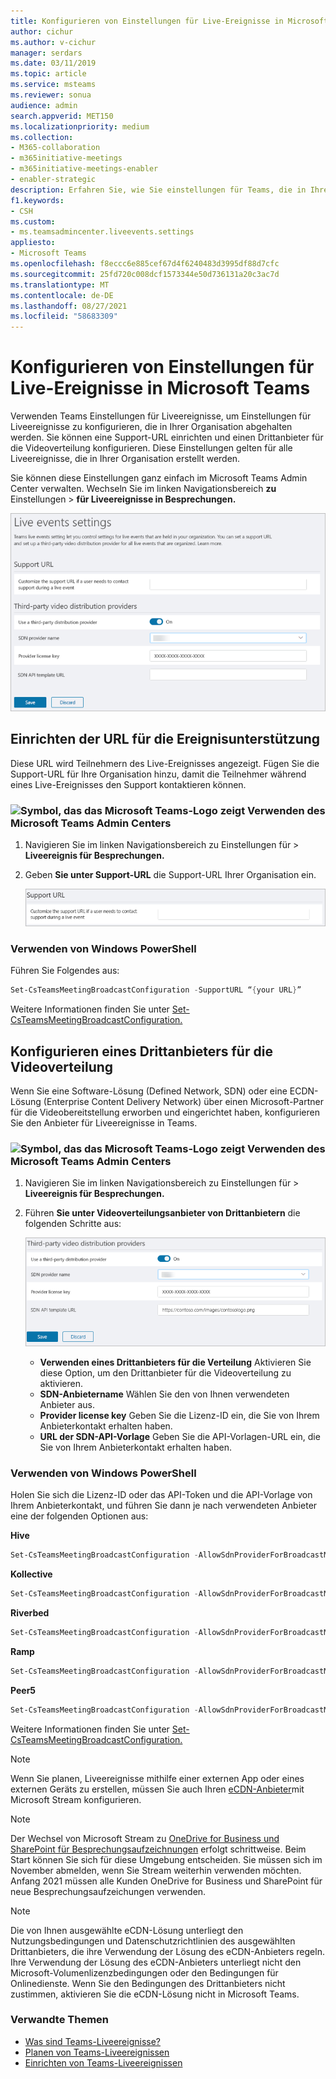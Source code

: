 ```yaml
---
title: Konfigurieren von Einstellungen für Live-Ereignisse in Microsoft Teams
author: cichur
ms.author: v-cichur
manager: serdars
ms.date: 03/11/2019
ms.topic: article
ms.service: msteams
ms.reviewer: sonua
audience: admin
search.appverid: MET150
ms.localizationpriority: medium
ms.collection:
- M365-collaboration
- m365initiative-meetings
- m365initiative-meetings-enabler
- enabler-strategic
description: Erfahren Sie, wie Sie einstellungen für Teams, die in Ihrer Organisation abgehalten werden, verwalten.
f1.keywords:
- CSH
ms.custom:
- ms.teamsadmincenter.liveevents.settings
appliesto:
- Microsoft Teams
ms.openlocfilehash: f8eccc6e885cef67d4f6240483d3995df88d7cfc
ms.sourcegitcommit: 25fd720c008dcf1573344e50d736131a20c3ac7d
ms.translationtype: MT
ms.contentlocale: de-DE
ms.lasthandoff: 08/27/2021
ms.locfileid: "58683309"
---
```

# <a name="configure-live-event-settings-in-microsoft-teams"></a>Konfigurieren von Einstellungen für Live-Ereignisse in Microsoft Teams

Verwenden Teams Einstellungen für Liveereignisse, um Einstellungen für Liveereignisse zu konfigurieren, die in Ihrer Organisation abgehalten werden. Sie können eine Support-URL einrichten und einen Drittanbieter für die Videoverteilung konfigurieren. Diese Einstellungen gelten für alle Liveereignisse, die in Ihrer Organisation erstellt werden.

Sie können diese Einstellungen ganz einfach im Microsoft Teams Admin Center verwalten. Wechseln Sie im linken Navigationsbereich **zu** Einstellungen  >  **für Liveereignisse in Besprechungen.**

![Screenshot der Einstellungen Teams Liveereignisse](../media/teams-live-events-settings.png "Screenshot der Teams von Liveereignissen, die Sie im Admin Center Microsoft Teams können")

## <a name="set-up-event-support-url"></a>Einrichten der URL für die Ereignisunterstützung

Diese URL wird Teilnehmern des Live-Ereignisses angezeigt. Fügen Sie die Support-URL für Ihre Organisation hinzu, damit die Teilnehmer während eines Live-Ereignisses den Support kontaktieren können.

### <a name="an-icon-showing-the-microsoft-teams-logo-using-the-microsoft-teams-admin-center"></a>![Symbol, das das Microsoft Teams-Logo zeigt](../media/teams-logo-30x30.png) Verwenden des Microsoft Teams Admin Centers

1. Navigieren Sie im linken Navigationsbereich zu Einstellungen für  >  **Liveereignis für Besprechungen.**
2. Geben **Sie unter Support-URL** die Support-URL Ihrer Organisation ein.

    ![Einstellung der Support-URL für Liveereignisse im Admin Center](../media/teams-live-events-settings-supporturl.png "Screenshot der SUPPORT-URL-Einstellung für Teams Von Liveereignissen")

### <a name="using-windows-powershell"></a>Verwenden von Windows PowerShell

Führen Sie Folgendes aus:

```PowerShell
Set-CsTeamsMeetingBroadcastConfiguration -SupportURL “{your URL}”
```
Weitere Informationen finden Sie unter [Set-CsTeamsMeetingBroadcastConfiguration.](/powershell/module/skype/set-csteamsmeetingbroadcastconfiguration?view=skype-ps)
## <a name="configure-a-third-party-video-distribution-provider"></a>Konfigurieren eines Drittanbieters für die Videoverteilung 

Wenn Sie eine Software-Lösung (Defined Network, SDN) oder eine ECDN-Lösung (Enterprise Content Delivery Network) über einen Microsoft-Partner für die Videobereitstellung erworben und eingerichtet haben, konfigurieren Sie den Anbieter für Liveereignisse in Teams. 

### <a name="an-icon-showing-the-microsoft-teams-logo-using-the-microsoft-teams-admin-center"></a>![Symbol, das das Microsoft Teams-Logo zeigt](../media/teams-logo-30x30.png) Verwenden des Microsoft Teams Admin Centers

1. Navigieren Sie im linken Navigationsbereich zu Einstellungen für  >  **Liveereignis für Besprechungen.**
2. Führen **Sie unter Videoverteilungsanbieter von Drittanbietern** die folgenden Schritte aus: 

    ![Einstellungen des Drittanbieters für die Videoverteilung im Admin Center](../media/teams-live-events-settings-distribution-provider.png "Screenshot der Einstellungen des Drittanbieters für die Videoverteilung für Liveereignisse")

    - **Verwenden eines Drittanbieters für die Verteilung** Aktivieren Sie diese Option, um den Drittanbieter für die Videoverteilung zu aktivieren.
    - **SDN-Anbietername** Wählen Sie den von Ihnen verwendeten Anbieter aus.
    - **Provider license key** Geben Sie die Lizenz-ID ein, die Sie von Ihrem Anbieterkontakt erhalten haben.
    - **URL der SDN-API-Vorlage** Geben Sie die API-Vorlagen-URL ein, die Sie von Ihrem Anbieterkontakt erhalten haben.

### <a name="using-windows-powershell"></a>Verwenden von Windows PowerShell
Holen Sie sich die Lizenz-ID oder das API-Token und die API-Vorlage von Ihrem Anbieterkontakt, und führen Sie dann je nach verwendeten Anbieter eine der folgenden Optionen aus:

**Hive** 
```PowerShell
Set-CsTeamsMeetingBroadcastConfiguration -AllowSdnProviderForBroadcastMeeting $True -SdnProviderName hive -SdnLicenseId {license ID GUID provided by Hive} -SdnApiTemplateUrl “{API template URL provided by Hive}”
```
**Kollective** 
```PowerShell
Set-CsTeamsMeetingBroadcastConfiguration -AllowSdnProviderForBroadcastMeeting $True -SdnProviderName kollective -SdnApiTemplateUrl "{API template URL provided by Kollective}" -SdnApiToken {API token GUID provided by Kollective}
```
**Riverbed** 
```PowerShell
Set-CsTeamsMeetingBroadcastConfiguration -AllowSdnProviderForBroadcastMeeting $True -SdnProviderName riverbed -SdnApiTemplateUrl "{API template URL provided by Riverbed}" -SdnApiToken {API token GUID provided by Riverbed}
```
**Ramp** 
```PowerShell
Set-CsTeamsMeetingBroadcastConfiguration -AllowSdnProviderForBroadcastMeeting $True -SdnProviderName ramp -SdnRuntimeConfiguration "{Configuration provided by RAMP}"
```
**Peer5**
```PowerShell
Set-CsTeamsMeetingBroadcastConfiguration -AllowSdnProviderForBroadcastMeeting $True -SdnProviderName peer5 -SdnLicenseId {peer5CustomerId}
```

Weitere Informationen finden Sie unter [Set-CsTeamsMeetingBroadcastConfiguration.](/powershell/module/skype/set-csteamsmeetingbroadcastconfiguration?view=skype-ps)

> [!NOTE]
> Wenn Sie planen, Liveereignisse mithilfe einer externen App oder eines externen Geräts zu erstellen, müssen Sie auch Ihren [eCDN-Anbieter](/stream/network-caching)mit Microsoft Stream konfigurieren. 

>[!Note]
> Der Wechsel von Microsoft Stream zu [OneDrive for Business und SharePoint für Besprechungsaufzeichnungen](../tmr-meeting-recording-change.md) erfolgt schrittweise. Beim Start können Sie sich für diese Umgebung entscheiden. Sie müssen sich im November abmelden, wenn Sie Stream weiterhin verwenden möchten. Anfang 2021 müssen alle Kunden OneDrive for Business und SharePoint für neue Besprechungsaufzeichungen verwenden.

>[!Note]
> Die von Ihnen ausgewählte eCDN-Lösung unterliegt den Nutzungsbedingungen und Datenschutzrichtlinien des ausgewählten Drittanbieters, die ihre Verwendung der Lösung des eCDN-Anbieters regeln. Ihre Verwendung der Lösung des eCDN-Anbieters unterliegt nicht den Microsoft-Volumenlizenzbedingungen oder den Bedingungen für Onlinedienste. Wenn Sie den Bedingungen des Drittanbieters nicht zustimmen, aktivieren Sie die eCDN-Lösung nicht in Microsoft Teams.

### <a name="related-topics"></a>Verwandte Themen
- [Was sind Teams-Liveereignisse?](what-are-teams-live-events.md)
- [Planen von Teams-Liveereignissen](plan-for-teams-live-events.md)
- [Einrichten von Teams-Liveereignissen](set-up-for-teams-live-events.md)
